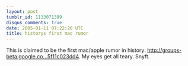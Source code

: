 ```yaml
---
layout: post
tumblr_id: 1133071399
disqus_comments: true
date: 2005-01-11 07:22:20 UTC
title: historys first mac rumor
---
```


This is claimed to be the first mac/apple rumor in history: <a href="http://groups-beta.google.com/group/net.works/msg/5965f11c023dd4" target="_blank">http://groups-beta.google.co...5f11c023dd4</a>. My eyes get all teary. Snyft.

